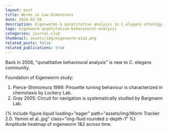 ```yaml
---
layout: post
title: Worms in Low Dimensions
date: 2024-02-28
description: Eigenworms & qunatitative analysis in C.elegans ethology.
tags: eigenworm quantitative-behavioural-analysis
categories: journal-club
thumbnail: assets/img/eigenworm-a1a2.png
related_posts: false
related_publications: true
---
```


Back in 2008, "qunatitative behavioural analysis" is new to C. elegans community.

Foundation of Eigenworm study: 
1. Pierce-Shimomura 1999: Pirouette turning behaviour is characterized in chemotaxis by Lockery Lab.
2. Gray 2005: Circuit for navigation is systematically studied by Bargmann Lab.

<div class="row mt-3">
    <div class="col-sm mt-3 mt-md-0">
        {% include figure.liquid loading="eager" path="assets/img/Worm Tracker 2.0. Yemini et al..jpg" class="img-fluid rounded z-depth-1" %}
    </div>
</div>
<div class="caption">
    Amplitude heatmap of eigenworm 1&2 across time.
</div>
